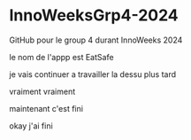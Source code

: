 # InnoWeeksGrp4-2024
GitHub pour le group 4 durant InnoWeeks 2024

le nom de l'appp est EatSafe



je vais continuer a travailler la dessu plus tard

vraiment vraiment

maintenant c'est fini


okay j'ai fini


